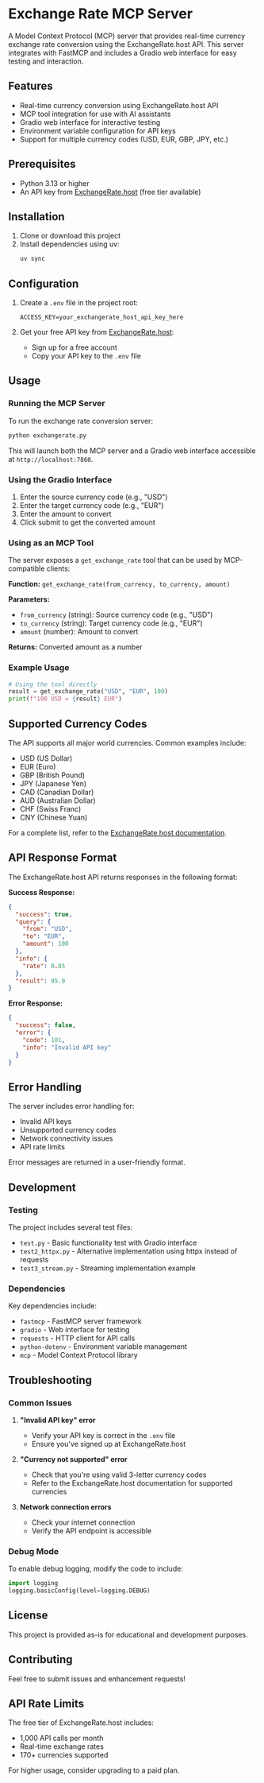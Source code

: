 # Exchange Rate MCP Server

A Model Context Protocol (MCP) server that provides real-time currency exchange rate conversion using the ExchangeRate.host API. This server integrates with FastMCP and includes a Gradio web interface for easy testing and interaction.

## Features

- Real-time currency conversion using ExchangeRate.host API
- MCP tool integration for use with AI assistants
- Gradio web interface for interactive testing
- Environment variable configuration for API keys
- Support for multiple currency codes (USD, EUR, GBP, JPY, etc.)

## Prerequisites

- Python 3.13 or higher
- An API key from [ExchangeRate.host](https://exchangerate.host/) (free tier available)

## Installation

1. Clone or download this project
2. Install dependencies using uv:
   ```bash
   uv sync
   ```

## Configuration

1. Create a `.env` file in the project root:
   ```env
   ACCESS_KEY=your_exchangerate_host_api_key_here
   ```

2. Get your free API key from [ExchangeRate.host](https://exchangerate.host/):
   - Sign up for a free account
   - Copy your API key to the `.env` file

## Usage

### Running the MCP Server

To run the exchange rate conversion server:

```bash
python exchangerate.py
```

This will launch both the MCP server and a Gradio web interface accessible at `http://localhost:7860`.

### Using the Gradio Interface

1. Enter the source currency code (e.g., "USD")
2. Enter the target currency code (e.g., "EUR")
3. Enter the amount to convert
4. Click submit to get the converted amount

### Using as an MCP Tool

The server exposes a `get_exchange_rate` tool that can be used by MCP-compatible clients:

**Function:** `get_exchange_rate(from_currency, to_currency, amount)`

**Parameters:**
- `from_currency` (string): Source currency code (e.g., "USD")
- `to_currency` (string): Target currency code (e.g., "EUR")
- `amount` (number): Amount to convert

**Returns:** Converted amount as a number

### Example Usage

```python
# Using the tool directly
result = get_exchange_rate("USD", "EUR", 100)
print(f"100 USD = {result} EUR")
```

## Supported Currency Codes

The API supports all major world currencies. Common examples include:
- USD (US Dollar)
- EUR (Euro)
- GBP (British Pound)
- JPY (Japanese Yen)
- CAD (Canadian Dollar)
- AUD (Australian Dollar)
- CHF (Swiss Franc)
- CNY (Chinese Yuan)

For a complete list, refer to the [ExchangeRate.host documentation](https://exchangerate.host/).

## API Response Format

The ExchangeRate.host API returns responses in the following format:

**Success Response:**
```json
{
  "success": true,
  "query": {
    "from": "USD",
    "to": "EUR",
    "amount": 100
  },
  "info": {
    "rate": 0.85
  },
  "result": 85.0
}
```

**Error Response:**
```json
{
  "success": false,
  "error": {
    "code": 101,
    "info": "Invalid API key"
  }
}
```

## Error Handling

The server includes error handling for:
- Invalid API keys
- Unsupported currency codes
- Network connectivity issues
- API rate limits

Error messages are returned in a user-friendly format.

## Development

### Testing

The project includes several test files:

- `test.py` - Basic functionality test with Gradio interface
- `test2_httpx.py` - Alternative implementation using httpx instead of requests
- `test3_stream.py` - Streaming implementation example

### Dependencies

Key dependencies include:
- `fastmcp` - FastMCP server framework
- `gradio` - Web interface for testing
- `requests` - HTTP client for API calls
- `python-dotenv` - Environment variable management
- `mcp` - Model Context Protocol library

## Troubleshooting

### Common Issues

1. **"Invalid API key" error**
   - Verify your API key is correct in the `.env` file
   - Ensure you've signed up at ExchangeRate.host

2. **"Currency not supported" error**
   - Check that you're using valid 3-letter currency codes
   - Refer to the ExchangeRate.host documentation for supported currencies

3. **Network connection errors**
   - Check your internet connection
   - Verify the API endpoint is accessible

### Debug Mode

To enable debug logging, modify the code to include:
```python
import logging
logging.basicConfig(level=logging.DEBUG)
```

## License

This project is provided as-is for educational and development purposes.

## Contributing

Feel free to submit issues and enhancement requests!

## API Rate Limits

The free tier of ExchangeRate.host includes:
- 1,000 API calls per month
- Real-time exchange rates
- 170+ currencies supported

For higher usage, consider upgrading to a paid plan.

